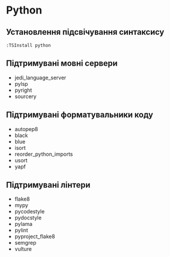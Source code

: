 # Python

## Установлення підсвічування синтаксису

```vim
:TSInstall python
```

## Підтримувані мовні сервери

- jedi_language_server
- pylsp
- pyright
- sourcery

## Підтримувані форматувальники коду

- autopep8
- black
- blue
- isort
- reorder_python_imports
- usort
- yapf

## Підтримувані лінтери

- flake8
- mypy
- pycodestyle
- pydocstyle
- pylama
- pylint
- pyproject_flake8
- semgrep
- vulture
